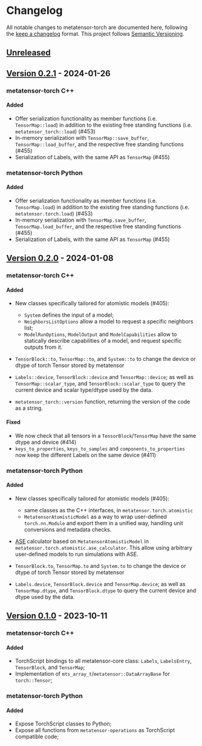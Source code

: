 # Changelog

All notable changes to metatensor-torch are documented here, following the [keep
a changelog](https://keepachangelog.com/en/1.1.0/) format. This project follows
[Semantic Versioning](https://semver.org/spec/v2.0.0.html).

## [Unreleased](https://github.com/lab-cosmo/metatensor/)

<!-- Possible sections for each package:

#### Added

#### Fixed

#### Changed

#### Removed
-->

## [Version 0.2.1](https://github.com/lab-cosmo/metatensor/releases/tag/metatensor-torch-v0.2.1) - 2024-01-26

### metatensor-torch C++

#### Added

- Offer serialization functionality as member functions (i.e. `TensorMap::load`)
  in addition to the existing free standing functions (i.e. `metatensor_torch::load`) (#453)
- In-memory serialization with `TensorMap::save_buffer`, `TensorMap::load_buffer`,
  and the respective free standing functions (#455)
- Serialization of Labels, with the same API as `TensorMap` (#455)


### metatensor-torch Python

#### Added

- Offer serialization functionality as member functions (i.e. `TensorMap.load`)
  in addition to the existing free standing functions (i.e. `metatensor.torch.load`) (#453)
- In-memory serialization with `TensorMap.save_buffer`, `TensorMap.load_buffer`,
  and the respective free standing functions (#455)
- Serialization of Labels, with the same API as `TensorMap` (#455)

## [Version 0.2.0](https://github.com/lab-cosmo/metatensor/releases/tag/metatensor-torch-v0.2.0) - 2024-01-08

### metatensor-torch C++

#### Added

- New classes specifically tailored for atomistic models (#405):
  - `System` defines the input of a model;
  - `NeighborsListOptions` allow a model to request a specific neighbors list;
  - `ModelRunOptions`, `ModelOutput` and `ModelCapabilities` allow to statically
    describe capabilities of a model, and request specific outputs from it.

- `TensorBlock::to`, `TensorMap::to`, and `System::to` to change the device or
  dtype of torch Tensor stored by metatensor
- `Labels::device`, `TensorBlock::device` and `TensorMap::device`; as well as
  `TensorMap::scalar_type`, and `TensorBlock::scalar_type` to query the current
  device and scalar type/dtype used by the data.
- `metatensor_torch::version` function, returning the version of the code as a
  string.

#### Fixed

- We now check that all tensors in a `TensorBlock`/`TensorMap` have the same
  dtype and device (#414)
- `keys_to_properties`, `keys_to_samples` and `components_to_properties` now
  keep the different Labels on the same device (#411)

### metatensor-torch Python

#### Added

- New classes specifically tailored for atomistic models (#405):
  - same classes as the C++ interfaces, in `metatensor.torch.atomistic`
  - `MetatensorAtomisticModel` as a way to wrap user-defined `torch.nn.Module`
    and export them in a unified way, handling unit conversions and metadata
    checks.
- [ASE](https://wiki.fysik.dtu.dk/ase/) calculator based on
  `MetatensorAtomisticModel` in `metatensor.torch.atomistic.ase_calculator`.
  This allow using arbitrary user-defined models to run simulations with ASE.

- `TensorBlock.to`, `TensorMap.to` and `System.to` to change the device or dtype
  of torch Tensor stored by metatensor
- `Labels.device`, `TensorBlock.device` and `TensorMap.device`; as well as
  `TensorMap.dtype`, and `TensorBlock.dtype` to query the current device and
  dtype used by the data.


## [Version 0.1.0](https://github.com/lab-cosmo/metatensor/releases/tag/metatensor-torch-v0.1.0) - 2023-10-11

### metatensor-torch C++

#### Added

- TorchScript bindings to all metatensor-core class: `Labels`, `LabelsEntry`,
  `TensorBlock`, and `TensorMap`;
- Implementation of `mts_array_t`/`metatensor::DataArrayBase` for `torch::Tensor`;

### metatensor-torch Python

#### Added

- Expose TorchScript classes to Python;
- Expose all functions from `metatensor-operations` as TorchScript compatible code;
